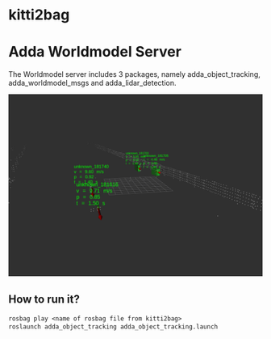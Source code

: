# kitti2bag
# Adda Worldmodel Server

The Worldmodel server includes 3 packages, namely adda_object_tracking, adda_worldmodel_msgs and adda_lidar_detection.

<img src="/tracker.png"/>

## How to run it?

```  
rosbag play <name of rosbag file from kitti2bag>
roslaunch adda_object_tracking adda_object_tracking.launch
